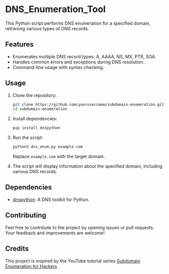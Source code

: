 # DNS_Enumeration_Tool


This Python script performs DNS enumeration for a specified domain, retrieving various types of DNS records.

## Features

- Enumerates multiple DNS record types: A, AAAA, NS, MX, PTR, SOA.
- Handles common errors and exceptions during DNS resolution.
- Command-line usage with syntax checking.

## Usage

1. Clone the repository:

    ```bash
    git clone https://github.com/yourusername/subdomain-enumeration.git
    cd subdomain-enumeration
    ```

2. Install dependencies:

    ```bash
    pip install dnspython
    ```

3. Run the script:

    ```bash
    python3 dns_enum.py example.com
    ```

    Replace `example.com` with the target domain.

4. The script will display information about the specified domain, including various DNS records.

## Dependencies

- [dnspython](https://www.dnspython.org/): A DNS toolkit for Python.

## Contributing

Feel free to contribute to the project by opening issues or pull requests. Your feedback and improvements are welcome!

## Credits

This project is inspired by the YouTube tutorial series [Subdomain Enumeration for Hackers](https://www.youtube.com/watch?v=SLQrbjeVrk0&list=PLa5LhaXqN29AD2HqL8Da-vORjLg5hdj_R&index=2&pp=gAQBiAQB) .


